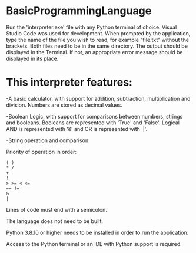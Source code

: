 # BasicProgrammingLanguage

Run the 'interpreter.exe' file with any Python terminal of choice.
Visual Studio Code was used for development.
When prompted by the application, type the name of the file you wish to read, for example "file.txt" without the brackets.
Both files need to be in the same directory.
The output should be displayed in the Terminal. If not, an appropriate error message should be displayed in its place.

# This interpreter features:

-A basic calculator, with support for addition, subtraction, multiplication and division.
Numbers are stored as decimal values.

-Boolean Logic, with support for comparisons between numbers, strings and booleans.
Booleans are represented with 'True' and 'False'.
Logical AND is represented with '&' and OR is represented with '|'.

-String operation and comparison.

Priority of operation in order:
```
( )
* /
+ -
!
> >= < <=
== !=
&
|
```

Lines of code must end with a semicolon.

The language does not need to be built.

Python 3.8.10 or higher needs to be installed in order to run the application.

Access to the Python terminal or an IDE with Python support is required.
